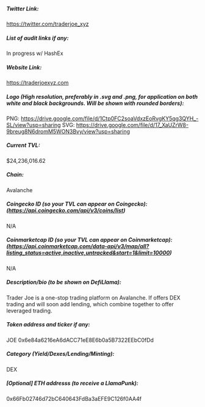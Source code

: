 ##### Twitter Link:
https://twitter.com/traderjoe_xyz


##### List of audit links if any:
In progress w/ HashEx


##### Website Link:
https://traderjoexyz.com


##### Logo (High resolution, preferably in .svg and .png, for application on both white and black backgrounds. Will be shown with rounded borders):
PNG: https://drive.google.com/file/d/1Ctp0FC2soaVdxzEoRvgKY5qg3QYH_-SL/view?usp=sharing
SVG: https://drive.google.com/file/d/17_XaUZrW8-9breug8N6dromM5WON3Bvy/view?usp=sharing


##### Current TVL:
$24,236,016.62


##### Chain:
Avalanche


##### Coingecko ID (so your TVL can appear on Coingecko): (https://api.coingecko.com/api/v3/coins/list)
N/A


##### Coinmarketcap ID (so your TVL can appear on Coinmarketcap): (https://api.coinmarketcap.com/data-api/v3/map/all?listing_status=active,inactive,untracked&start=1&limit=10000)
N/A


##### Description/bio (to be shown on DefiLlama):
Trader Joe is a one-stop trading platform on Avalanche. If offers DEX trading
and will soon add lending, which combine together to offer leveraged trading.


##### Token address and ticker if any:
JOE 0x6e84a6216eA6dACC71eE8E6b0a5B7322EEbC0fDd


##### Category (Yield/Dexes/Lending/Minting):
DEX


##### [Optional] ETH addresss (to receive a LlamaPunk):
0x66Fb02746d72bC640643FdBa3aEFE9C126f0AA4f

